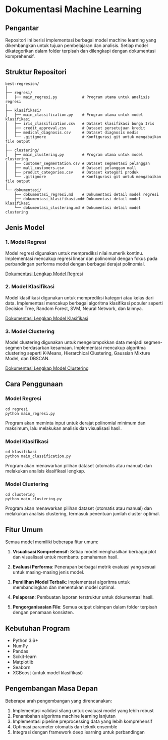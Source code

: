 # Dokumentasi Machine Learning

## Pengantar

Repositori ini berisi implementasi berbagai model machine learning yang dikembangkan untuk tujuan pembelajaran dan analisis. Setiap model dikategorikan dalam folder terpisah dan dilengkapi dengan dokumentasi komprehensif.

## Struktur Repositori

```
best-regresion/
│
├── regresi/
│   ├── main_regresi.py           # Program utama untuk analisis regresi
│
├── klasifikasi/
│   ├── main_classification.py    # Program utama untuk model klasifikasi
│   ├── iris_classification.csv   # Dataset klasifikasi bunga Iris
│   ├── credit_approval.csv       # Dataset persetujuan kredit
│   ├── medical_diagnosis.csv     # Dataset diagnosis medis
│   └── .gitignore                # Konfigurasi git untuk mengabaikan file output
│
├── clustering/
│   ├── main_clustering.py        # Program utama untuk model clustering
│   ├── customer_segmentation.csv # Dataset segmentasi pelanggan
│   ├── mall_customers.csv        # Dataset pelanggan mall
│   ├── product_categories.csv    # Dataset kategori produk
│   └── .gitignore                # Konfigurasi git untuk mengabaikan file output
│
└── dokumentasi/
    ├── dokumentasi_regresi.md    # Dokumentasi detail model regresi
    ├── dokumentasi_klasifikasi.md# Dokumentasi detail model klasifikasi
    └── dokumentasi_clustering.md # Dokumentasi detail model clustering
```

## Jenis Model

### 1. Model Regresi
Model regresi digunakan untuk memprediksi nilai numerik kontinu. Implementasi mencakup regresi linear dan polinomial dengan fokus pada perbandingan performa model dengan berbagai derajat polinomial.

[Dokumentasi Lengkap Model Regresi](dokumentasi/dokumentasi_regresi.md)

### 2. Model Klasifikasi
Model klasifikasi digunakan untuk memprediksi kategori atau kelas dari data. Implementasi mencakup berbagai algoritma klasifikasi populer seperti Decision Tree, Random Forest, SVM, Neural Network, dan lainnya.

[Dokumentasi Lengkap Model Klasifikasi](dokumentasi/dokumentasi_klasifikasi.md)

### 3. Model Clustering
Model clustering digunakan untuk mengelompokkan data menjadi segmen-segmen berdasarkan kesamaan. Implementasi mencakup algoritma clustering seperti K-Means, Hierarchical Clustering, Gaussian Mixture Model, dan DBSCAN.

[Dokumentasi Lengkap Model Clustering](dokumentasi/dokumentasi_clustering.md)

## Cara Penggunaan

### Model Regresi
```
cd regresi
python main_regresi.py
```
Program akan meminta input untuk derajat polinomial minimum dan maksimum, lalu melakukan analisis dan visualisasi hasil.

### Model Klasifikasi
```
cd klasifikasi
python main_classification.py
```
Program akan menawarkan pilihan dataset (otomatis atau manual) dan melakukan analisis klasifikasi lengkap.

### Model Clustering
```
cd clustering
python main_clustering.py
```
Program akan menawarkan pilihan dataset (otomatis atau manual) dan melakukan analisis clustering, termasuk penentuan jumlah cluster optimal.

## Fitur Umum

Semua model memiliki beberapa fitur umum:

1. **Visualisasi Komprehensif**: Setiap model menghasilkan berbagai plot dan visualisasi untuk membantu pemahaman hasil.

2. **Evaluasi Performa**: Penerapan berbagai metrik evaluasi yang sesuai untuk masing-masing jenis model.

3. **Pemilihan Model Terbaik**: Implementasi algoritma untuk membandingkan dan menentukan model optimal.

4. **Pelaporan**: Pembuatan laporan terstruktur untuk dokumentasi hasil.

5. **Pengorganisasian File**: Semua output disimpan dalam folder terpisah dengan penamaan konsisten.

## Kebutuhan Program

- Python 3.6+
- NumPy
- Pandas
- Scikit-learn
- Matplotlib
- Seaborn
- XGBoost (untuk model klasifikasi)

## Pengembangan Masa Depan

Beberapa arah pengembangan yang direncanakan:

1. Implementasi validasi silang untuk evaluasi model yang lebih robust
2. Penambahan algoritma machine learning lanjutan
3. Implementasi pipeline preprocessing data yang lebih komprehensif
4. Optimasi parameter otomatis dan teknik ensemble
5. Integrasi dengan framework deep learning untuk perbandingan
